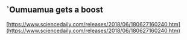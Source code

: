 ## `Oumuamua gets a boost
  
  [https://www.sciencedaily.com/releases/2018/06/180627160240.htm](https://www.sciencedaily.com/releases/2018/06/180627160240.htm)